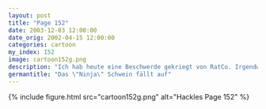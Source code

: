 ```yaml
---
layout: post
title: "Page 152"
date: 2003-12-03 12:00:00
date_orig: 2002-04-15 12:00:00
categories: cartoon
my_index: 152
image: cartoon152g.png
description: "Ich hab heute eine Beschwerde gekriegt von RatCo. Irgendwer hat versucht zugriff auf ihren server zu bekommen. Ich weiß das du es warst Uh Oh Wie konnten sie mich entdecken? Ich hacke wie ein Ninja - leise und ohne eine spur zu hinterlassen Laut ihren sicherheits logs, hast du versucht dich 80.000 mal in ihren ftp server einzuloggen mit wilkürlichen benutzernamen und passwörtern hacken is hart Preston Boss Dog"
germantitle: "Das \"Ninja\" Schwein fällt auf"
---
```


{% include figure.html src="cartoon152g.png" alt="Hackles Page 152"  %}
